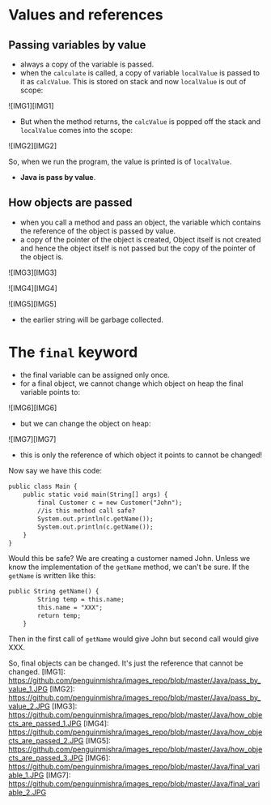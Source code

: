 # Values and references

## Passing variables by value

- always a copy of the variable is passed.
- when the `calculate` is called, a copy of variable `localValue` is passed to it as `calcValue`. This is stored on stack and now `localValue` is out of scope:

![IMG1][IMG1]

- But when the method returns, the `calcValue` is popped off the stack and `localValue` comes into the scope:

![IMG2][IMG2]

So, when we run the program, the value is printed is of `localValue`.

- **Java is pass by value**.

## How objects are passed

- when you call a method and pass an object, the variable which contains the reference of the object is passed by value.
- a copy of the pointer of the object is created, Object itself is not created and hence the object itself is not passed but the copy of the pointer of the object is.

![IMG3][IMG3]

![IMG4][IMG4]

![IMG5][IMG5]

- the earlier string will be garbage collected.

# The `final` keyword

- the final variable can be assigned only once.
- for a final object, we cannot change which object on heap the final variable points to:

![IMG6][IMG6]

- but we can change the object on heap:

![IMG7][IMG7]

- this is only the reference of which object it points to cannot be changed!

Now say we have this code:
```
public class Main {
	public static void main(String[] args) {
		final Customer c = new Customer("John");
		//is this method call safe?
		System.out.println(c.getName());
		System.out.println(c.getName());
	}
}
```
Would this be safe? We are creating a customer named John. Unless we know the implementation of the `getName` method, we can't be sure. If the `getName` is written like this:
```
public String getName() {
		String temp = this.name;
		this.name = "XXX";
		return temp;
	}
```
Then in the first call of `getName` would give John but second call would give XXX.

So, final objects can be changed. It's just the reference that cannot be changed.
[IMG1]: <https://github.com/penguinmishra/images_repo/blob/master/Java/pass_by_value_1.JPG>
[IMG2]: <https://github.com/penguinmishra/images_repo/blob/master/Java/pass_by_value_2.JPG>
[IMG3]: <https://github.com/penguinmishra/images_repo/blob/master/Java/how_objects_are_passed_1.JPG>
[IMG4]: <https://github.com/penguinmishra/images_repo/blob/master/Java/how_objects_are_passed_2.JPG>
[IMG5]: <https://github.com/penguinmishra/images_repo/blob/master/Java/how_objects_are_passed_3.JPG>
[IMG6]: <https://github.com/penguinmishra/images_repo/blob/master/Java/final_variable_1.JPG>
[IMG7]: <https://github.com/penguinmishra/images_repo/blob/master/Java/final_variable_2.JPG>
